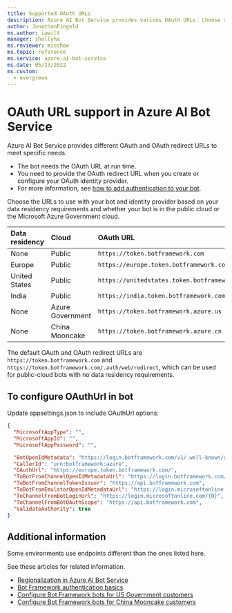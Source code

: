 ```yaml
---
title: Supported OAuth URLs
description: Azure AI Bot Service provides various OAuth URLs. Choose a URL based on data residency requirements and which cloud your bot is in.
author: JonathanFingold
ms.author: iawilt
manager: shellyha
ms.reviewer: micchow
ms.topic: reference
ms.service: azure-ai-bot-service
ms.date: 05/23/2022
ms.custom:
  - evergreen
---
```


# OAuth URL support in Azure AI Bot Service

Azure AI Bot Service provides different OAuth and OAuth redirect URLs to meet specific needs.

- The bot needs the OAuth URL at run time.
- You need to provide the OAuth redirect URL when you create or configure your OAuth identity provider.
- For more information, see [how to add authentication to your bot](v4sdk/bot-builder-authentication.md).

Choose the URLs to use with your bot and identity provider based on your data residency requirements and whether your bot is in the public cloud or the Microsoft Azure Government cloud.

| Data residency | Cloud            | OAuth URL                                     | OAuth Redirect URL                                               |
|:---------------|:-----------------|:----------------------------------------------|:-----------------------------------------------------------------|
| None           | Public           | `https://token.botframework.com`              | `https://token.botframework.com/.auth/web/redirect`              |
| Europe         | Public           | `https://europe.token.botframework.com`       | `https://europe.token.botframework.com/.auth/web/redirect`       |
| United States  | Public           | `https://unitedstates.token.botframework.com` | `https://unitedstates.token.botframework.com/.auth/web/redirect` |
| India         | Public           | `https://india.token.botframework.com`       | `https://india.token.botframework.com/.auth/web/redirect`       |
| None           | Azure Government | `https://token.botframework.azure.us`         | `https://token.botframework.azure.us/.auth/web/redirect`         |
| None           | China Mooncake | `https://token.botframework.azure.cn`         | `https://token.botframework.azure.cn/.auth/web/redirect`         |

The default OAuth and OAuth redirect URLs are `https://token.botframework.com` and `https://token.botframework.com/.auth/web/redirect`, which can be used for public-cloud bots with no data residency requirements.

## To configure OAuthUrl in bot
Update appsettings.json to include OAuthUrl options:

```json
{
  "MicrosoftAppType": "",
  "MicrosoftAppId": "",
  "MicrosoftAppPassword": "",

  "BotOpenIdMetadata": "https://login.botframework.com/v1/.well-known/openidconfiguration",
  "CallerId": "urn:botframework:azure",
  "OAuthUrl": "https://europe.token.botframework.com/",
  "ToBotFromChannelOpenIdMetadataUrl": "https://login.botframework.com/v1/.well-known/openidconfiguration",
  "ToBotFromChannelTokenIssuer": "https://api.botframework.com",
  "ToBotFromEmulatorOpenIdMetadataUrl": "https://login.microsoftonline.com/botframework.com/v2.0/.well-known/openid-configuration",
  "ToChannelFromBotLoginUrl": "https://login.microsoftonline.com/{0}",
  "ToChannelFromBotOAuthScope": "https://api.botframework.com",
  "ValidateAuthority": true
}
```

## Additional information

Some environments use endpoints different than the ones listed here.

See these articles for related information.

- [Regionalization in Azure AI Bot Service](v4sdk/bot-builder-concept-regionalization.md)
- [Bot Framework authentication basics](v4sdk/bot-builder-authentication-basics.md)
- [Configure Bot Framework bots for US Government customers](how-to-deploy-gov-cloud-high.md)
- [Configure Bot Framework bots for China Mooncake customers](how-to-deploy-china-cloud.md)
